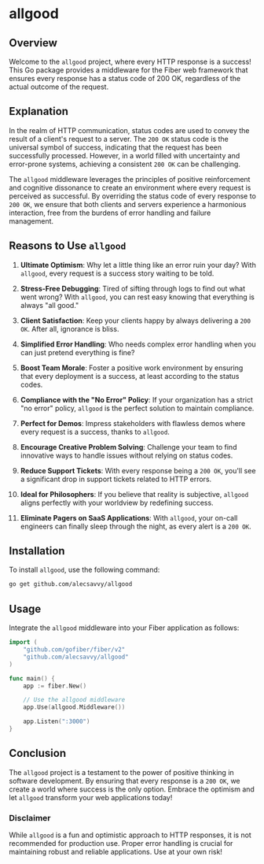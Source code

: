 # allgood

## Overview

Welcome to the `allgood` project, where every HTTP response is a success! This Go package provides a middleware for the Fiber web framework that ensures every response has a status code of 200 OK, regardless of the actual outcome of the request. 

## Explanation

In the realm of HTTP communication, status codes are used to convey the result of a client's request to a server. The `200 OK` status code is the universal symbol of success, indicating that the request has been successfully processed. However, in a world filled with uncertainty and error-prone systems, achieving a consistent `200 OK` can be challenging.

The `allgood` middleware leverages the principles of positive reinforcement and cognitive dissonance to create an environment where every request is perceived as successful. By overriding the status code of every response to `200 OK`, we ensure that both clients and servers experience a harmonious interaction, free from the burdens of error handling and failure management.

## Reasons to Use `allgood`

1. **Ultimate Optimism**: Why let a little thing like an error ruin your day? With `allgood`, every request is a success story waiting to be told.

2. **Stress-Free Debugging**: Tired of sifting through logs to find out what went wrong? With `allgood`, you can rest easy knowing that everything is always "all good."

3. **Client Satisfaction**: Keep your clients happy by always delivering a `200 OK`. After all, ignorance is bliss.

4. **Simplified Error Handling**: Who needs complex error handling when you can just pretend everything is fine?

5. **Boost Team Morale**: Foster a positive work environment by ensuring that every deployment is a success, at least according to the status codes.

6. **Compliance with the "No Error" Policy**: If your organization has a strict "no error" policy, `allgood` is the perfect solution to maintain compliance.

7. **Perfect for Demos**: Impress stakeholders with flawless demos where every request is a success, thanks to `allgood`.

8. **Encourage Creative Problem Solving**: Challenge your team to find innovative ways to handle issues without relying on status codes.

9. **Reduce Support Tickets**: With every response being a `200 OK`, you'll see a significant drop in support tickets related to HTTP errors.

10. **Ideal for Philosophers**: If you believe that reality is subjective, `allgood` aligns perfectly with your worldview by redefining success.

11. **Eliminate Pagers on SaaS Applications**: With `allgood`, your on-call engineers can finally sleep through the night, as every alert is a `200 OK`.

## Installation

To install `allgood`, use the following command:

```bash
go get github.com/alecsavvy/allgood
```

## Usage

Integrate the `allgood` middleware into your Fiber application as follows:

```go
import (
	"github.com/gofiber/fiber/v2"
	"github.com/alecsavvy/allgood"
)

func main() {
	app := fiber.New()

	// Use the allgood middleware
	app.Use(allgood.Middleware())

	app.Listen(":3000")
}
```

## Conclusion

The `allgood` project is a testament to the power of positive thinking in software development. By ensuring that every response is a `200 OK`, we create a world where success is the only option. Embrace the optimism and let `allgood` transform your web applications today!

### Disclaimer

While `allgood` is a fun and optimistic approach to HTTP responses, it is not recommended for production use. Proper error handling is crucial for maintaining robust and reliable applications. Use at your own risk!
